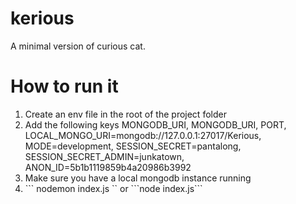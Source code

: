 # kerious
A minimal version of curious cat. 

# How to run it
<ol>
<li>Create an env file in the root of the project folder</li>
<li>Add the following keys MONGODB_URI, MONGODB_URI, PORT, LOCAL_MONGO_URI=mongodb://127.0.0.1:27017/Kerious, MODE=development, SESSION_SECRET=pantalong, SESSION_SECRET_ADMIN=junkatown, ANON_ID=5b1b1119859b4a20986b3992</li>
<li> Make sure you have a local mongodb instance running</li>
<li>``` nodemon index.js `` or ```node index.js```</li>
</ol>
